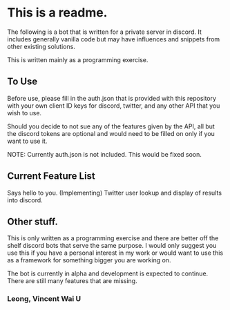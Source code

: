 # This is a readme.

The following is a bot that is written for a private server in discord. It includes generally vanilla code but may have influences and snippets from other existing solutions.

This is written mainly as a programming exercise.

## To Use

Before use, please fill in the auth.json that is provided with this repository with your own client ID keys for discord, twitter, and any other API that you wish to use.

Should you decide to not sue any of the features given by the API, all but the discord tokens are optional and would need to be filled on only if you want to use it.

NOTE: Currently auth.json is not included. This would be fixed soon.

## Current Feature List

Says hello to you.
(Implementing) Twitter user lookup and display of results into discord.

## Other stuff.

This is only written as a programming exercise and there are better off the shelf discord bots that serve the same purpose. I would only suggest you use this if you have a personal interest in my work or would want to use this as a framework for something bigger you are working on.

The bot is currently in alpha and development is expected to continue. There are still many features that are missing.

### Leong, Vincent Wai U
